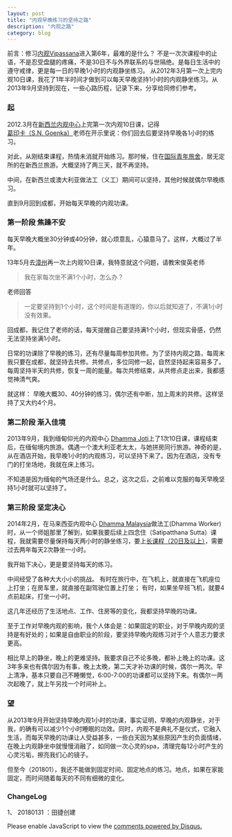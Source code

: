 ```yaml
---
layout: post
title: "内观早晚练习的坚持之路"
description: "内观之路"
category: blog
---
```




前言：修习[内观Vipassana](https://www.dhamma.org/zh)进入第6年，最难的是什么？ 不是一次次课程中的止语，不是忍受盘腿的疼痛，不是30日不与外界联系的与世隔绝。是每日生活中的遵守戒律，更是每一日的早晚1小时的内观静坐练习。
从2012年3月第一次上完内观10日课，我花了1年半时间才做到可以每天早晚坚持1小时的内观静坐练习。从2013年9月坚持到现在，一些心路历程，记录下来，分享给同修们参考。
 
### 起


2012.3月在[新西兰内观中心](http://medini.dhamma.org)上完第一次内观10日课，记得[葛印卡（S.N. Goenka）](http://vipassana.sutta.org/vipassana-goenka.htm)老师在开示里说：你们回去后要坚持早晚各1小时的练习。

对此，从刚结束课程，热情未消就开始练习。那时候，住在[国际青年旅舍](https://www.yha.co.nz)，居无定所的在新西兰旅游。大概坚持了两三天，就不再坚持。

中间，在新西兰或澳大利亚做法工（义工）期间可以坚持，其他时候就偶尔早晚练习。

直到9月回到成都，开始每天早晚的内观功课。

### 第一阶段 焦躁不安

每天早晚大概坐30分钟或40分钟，就心烦意乱，心猿意马了。这样，大概过了半年。

13年5月去[漳州](http://ng.81355.net)再一次上内观10日课，我特意就这个问题，请教宋俊英老师

> 我在家每次坐不满1个小时，怎么办？


老师回答
>  一定要坚持到1个小时，这个时间是有道理的，你以后就知道了，不满1小时没有效果。

回成都，我记住了老师的话，每天提醒自己要坚持满1个小时，但现实骨感，仍然无法坚持坐满1小时。

日常的功课除了早晚的练习，还有尽量每周参加共修。为了坚持内观之路，每周末我只要在成都，就坚持去共修。共修点，多位同修一起，自然坚持起来容易多了。每周坚持半天的共修，恢复一周的能量。每次共修结束，从共修点走出来，我都感觉神清气爽。

就这样： 早晚大概30、40分钟的练习，偶尔还有中断，加上周末的共修。这样坚持了又大约4个月。

### 第二阶段 渐入佳境

2013年9月，我到缅甸仰光的内观中心 [Dhamma Joti](http://www.joti.dhamma.org)上了1次10日课，课程结束后，在缅甸境内旅游。偶遇一个澳大利亚老太太，与她拼房同行旅游。神奇的是，从在酒店开始，我早晚1小时的内观练习，可以坚持下来了。因为在酒店，没有专门的打坐场地，我就在床上练习。

不知道是因为缅甸的气场还是什么。总之，这次之后，之前难以克服的每天早晚坚持1小时就可以坚持了。

### 第三阶段 坚定决心

2014年2月，在马来西亚内观中心 [Dhamma Malaysia](http://www.malaya.dhamma.org)做法工(Dhamma Worker)时，从一个师姐那里了解到，如果我要后续上四念住（Satipatthana Sutta）课程，我就需要尽量保持每天两小时的静坐练习，要上[长课程（20日及以上）](http://vipassana.sutta.org/vipassana-specialcource.htm)，需要过去两年每天2次静坐一小时。

我开始下决心，更是要坚持每天的练习。

中间经受了各种大大小小的挑战。
有时在旅行中，在飞机上，就直接在飞机座位上打坐；在房车里，就直接在副驾驶位置上打坐；
有时，如果坐早班飞机，就要4点前起床，打坐一小时。

这几年还经历了生活地点、工作、住房等的变化，我都坚持早晚的功课。

至于工作对早晚内观的影响，我个人体会是：如果固定的职业，对于早晚内观的坚持是有好处的；如果是自由职业的阶段，要坚持早晚内观练习对于个人意志力要求更高。

相比早上的静坐，晚上的更难坚持。我要求自己不论多晚，都补上晚上的功课。这3年多来也有偶尔因为有事，晚上太晚，第二天才补功课的时候，偶尔一两次。早上清净，基本只要自己不睡懒觉，6:00-7:00的功课都可以坚持下来。有偶尔一两次起晚了，就上午另找一个时间补上。

### 望

从2013年9月开始坚持早晚内观1小时的功课，事实证明，早晚的内观静坐，对于我，的确有可以减少1个小时睡眠的功效。同时，内观不是典礼不是仪式，它融入生活，而每天早晚的功课让人受益甚多，一些白天因为某些原因产生的负面情绪，在晚上内观静坐中就慢慢消融了，如同做一次心灵的spa，清理完每12小时产生的心灵污垢，擦亮我们心的镜子。



但至今（201801），我还不能做到固定时间、固定地点的练习。地点，如果在家能固定，而时间随着每天的不同有细微的变化。





### ChangeLog

1、 20180131 ：田捷创建



<div id="disqus_thread"></div>
<script>

/**
*  RECOMMENDED CONFIGURATION VARIABLES: EDIT AND UNCOMMENT THE SECTION BELOW TO INSERT DYNAMIC VALUES FROM YOUR PLATFORM OR CMS.
*  LEARN WHY DEFINING THESE VARIABLES IS IMPORTANT: https://disqus.com/admin/universalcode/#configuration-variables*/
/*
var disqus_config = function () {
this.page.url = https://violettianjie.github.io;  // Replace PAGE_URL with your page's canonical URL variable
this.page.identifier = https://violettianjie.github.io; // Replace PAGE_IDENTIFIER with your page's unique identifier variable
};
*/
(function() { // DON'T EDIT BELOW THIS LINE
var d = document, s = d.createElement('script');
s.src = 'https://https-violettianjie-github-io-1.disqus.com/embed.js';
s.setAttribute('data-timestamp', +new Date());
(d.head || d.body).appendChild(s);
})();
</script>
<noscript>Please enable JavaScript to view the <a href="https://disqus.com/?ref_noscript">comments powered by Disqus.</a></noscript>
